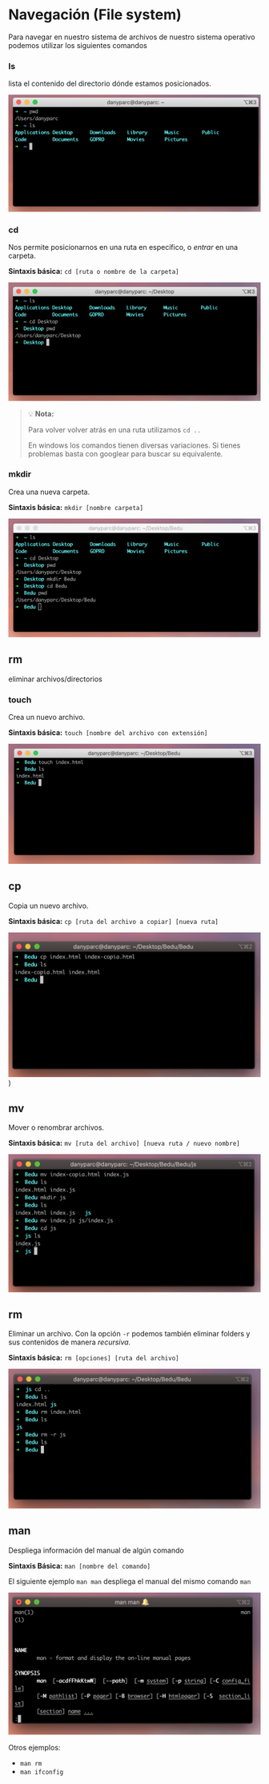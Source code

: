 # Navegación (File system)

Para navegar en nuestro sistema de archivos de nuestro sistema operativo podemos utilizar los siguientes comandos


### ls

lista el contenido del directorio dónde estamos posicionados.

![1](img/ls.png)

### cd

Nos permite posicionarnos en una ruta en específico, o *entrar* en una carpeta.

**Sintaxis básica:** `cd [ruta o nombre de la carpeta]`

![2](img/cd.png)

>💡 **Nota:**
>
>Para volver volver atrás en una ruta utilizamos `cd ..`
>
>En windows los comandos tienen diversas variaciones. Si tienes problemas basta con googlear para buscar su equivalente.

### mkdir

Crea una nueva carpeta.

**Sintaxis básica:** `mkdir [nombre carpeta]`

![2](img/mkdir.png)

## rm

eliminar archivos/directorios

### touch

Crea un nuevo archivo.

**Sintaxis básica:** `touch [nombre del archivo con extensión]`

![2](img/tocuh.png)

## cp

Copia un nuevo archivo.

**Sintaxis básica:** `cp [ruta del archivo a copiar] [nueva ruta]`

![2](img/cp.png))

## mv

Mover o renombrar archivos.

**Sintaxis básica:** `mv [ruta del archivo] [nueva ruta / nuevo nombre]`

![2](img/mv.png)

## rm

Eliminar un archivo. Con la opción `-r` podemos también eliminar folders y sus contenidos de manera *recursiva.*

**Sintaxis básica:** `rm [opciones] [ruta del archivo]`

![2](img/rm.png)

## man

Despliega información del manual de algún comando

**Sintaxis Básica:** `man [nombre del comando]`

El siguiente ejemplo `man man` despliega el manual del mismo comando `man`

![2](img/man.png)

Otros ejemplos:

- `man rm`
- `man ifconfig`